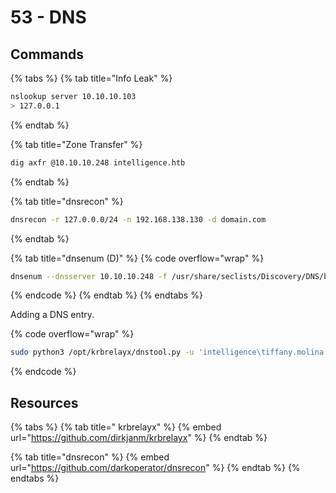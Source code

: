 # 53 - DNS

## Commands

{% tabs %}
{% tab title="Info Leak" %}
```bash
nslookup server 10.10.10.103
> 127.0.0.1
```
{% endtab %}

{% tab title="Zone Transfer" %}
```bash
dig axfr @10.10.10.248 intelligence.htb
```
{% endtab %}

{% tab title="dnsrecon" %}
```bash
dnsrecon -r 127.0.0.0/24 -n 192.168.138.130 -d domain.com
```
{% endtab %}

{% tab title="dnsenum (D)" %}
{% code overflow="wrap" %}
```bash
dnsenum --dnsserver 10.10.10.248 -f /usr/share/seclists/Discovery/DNS/bitquark-subdomains-top100000.txt intelligence.htb
```
{% endcode %}
{% endtab %}
{% endtabs %}

Adding a DNS entry.

{% code overflow="wrap" %}
```bash
sudo python3 /opt/krbrelayx/dnstool.py -u 'intelligence\tiffany.molina' -p $(cat tiffany_pass) -a add -r 'webx7331' -d '10.10.14.121' 10.10.10.248
```
{% endcode %}

## Resources

{% tabs %}
{% tab title=" krbrelayx" %}
{% embed url="https://github.com/dirkjanm/krbrelayx" %}
{% endtab %}

{% tab title="dnsrecon" %}
{% embed url="https://github.com/darkoperator/dnsrecon" %}
{% endtab %}
{% endtabs %}
